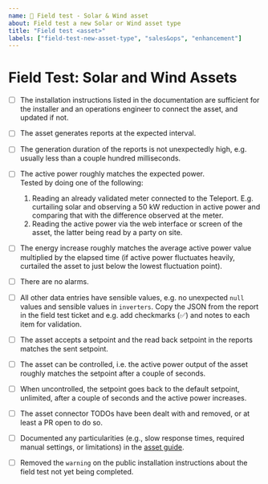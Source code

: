 ```yaml
---
name: 📏 Field test - Solar & Wind asset
about: Field test a new Solar or Wind asset type
title: "Field test <asset>"
labels: ["field-test-new-asset-type", "sales&ops", "enhancement"]
---
```


# Field Test: Solar and Wind Assets

- [ ] The installation instructions listed in the documentation are sufficient for the installer and an operations engineer to connect the asset, and updated if not.
- [ ] The asset generates reports at the expected interval.
- [ ] The generation duration of the reports is not unexpectedly high, e.g. usually less than a couple hundred milliseconds.
- [ ] The active power roughly matches the expected power.  
  Tested by doing one of the following:
  1. Reading an already validated meter connected to the Teleport. E.g. curtailing solar and observing a 50 kW reduction in active power and comparing that with the difference observed at the meter.
  2. Reading the active power via the web interface or screen of the asset, the latter being read by a party on site.
- [ ] The energy increase roughly matches the average active power value multiplied by the elapsed time (if active power fluctuates heavily, curtailed the asset to just below the lowest fluctuation point).
- [ ] There are no alarms.
- [ ] All other data entries have sensible values, e.g. no unexpected `null` values and sensible values in `inverters`. Copy the JSON from the report in the field test ticket and e.g. add checkmarks (✅) and notes to each item for validation.
- [ ] The asset accepts a setpoint and the read back setpoint in the reports matches the sent setpoint.
- [ ] The asset can be controlled, i.e. the active power output of the asset roughly matches the setpoint after a couple of seconds.
- [ ] When uncontrolled, the setpoint goes back to the default setpoint, unlimited, after a couple of seconds and the active power increases.
- [ ] The asset connector TODOs have been dealt with and removed, or at least a PR open to do so.
- [ ] Documented any particularities (e.g., slow response times, required manual settings, or limitations) in the [asset guide](https://github.com/withthegrid/teleport/tree/main/guides/asset).
- [ ] Removed the `warning` on the public installation instructions about the field test not yet being completed.

